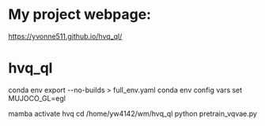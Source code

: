 # My project webpage:
https://yvonne511.github.io/hvq_ql/

# hvq_ql
conda env export --no-builds > full_env.yaml
conda env config vars set MUJOCO_GL=egl

mamba activate hvq
cd /home/yw4142/wm/hvq_ql
python pretrain_vqvae.py